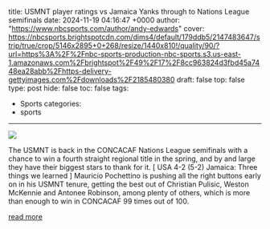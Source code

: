title: USMNT player ratings vs Jamaica Yanks through to Nations League semifinals
date: 2024-11-19 04:16:47 +0000
author: "https://www.nbcsports.com/author/andy-edwards"
cover: https://nbcsports.brightspotcdn.com/dims4/default/179ddb5/2147483647/strip/true/crop/5146x2895+0+268/resize/1440x810!/quality/90/?url=https%3A%2F%2Fnbc-sports-production-nbc-sports.s3.us-east-1.amazonaws.com%2Fbrightspot%2F49%2F17%2F8cc963824d3fbd45a7448ea28abb%2Fhttps-delivery-gettyimages.com%2Fdownloads%2F2185480380
draft: false
top: false
type: post
hide: false
toc: false
tags:
  - Sports
categories:
  - sports
---

![](https://nbcsports.brightspotcdn.com/dims4/default/179ddb5/2147483647/strip/true/crop/5146x2895+0+268/resize/1440x810!/quality/90/?url=https%3A%2F%2Fnbc-sports-production-nbc-sports.s3.us-east-1.amazonaws.com%2Fbrightspot%2F49%2F17%2F8cc963824d3fbd45a7448ea28abb%2Fhttps-delivery-gettyimages.com%2Fdownloads%2F2185480380)

The USMNT is back in the CONCACAF Nations League semifinals with a chance to win a fourth straight regional title in the spring, and by and large they have their biggest stars to thank for it. \[ USA 4-2 (5-2) Jamaica: Three things we learned \] Mauricio Pochettino is pushing all the right buttons early on in his USMNT tenure, getting the best out of Christian Pulisic, Weston McKennie and Antonee Robinson, among plenty of others, which is more than enough to win in CONCACAF 99 times out of 100.

[read more](https://www.nbcsports.com/soccer/news/usmnt-player-ratings-vs-jamaica-yanks-through-to-nations-league-semifinals)
